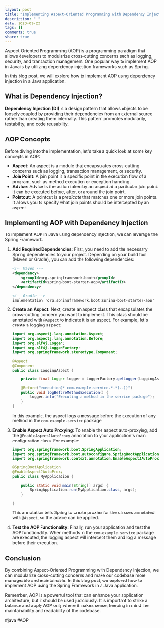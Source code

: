 ```yaml
---
layout: post
title: "Implementing Aspect-Oriented Programming with Dependency Injection in Java."
description: " "
date: 2023-09-23
tags: []
comments: true
share: true
---
```


Aspect-Oriented Programming (AOP) is a programming paradigm that allows developers to modularize cross-cutting concerns such as logging, security, and transaction management. One popular way to implement AOP in Java is by utilizing dependency injection frameworks such as Spring.

In this blog post, we will explore how to implement AOP using dependency injection in a Java application.

## What is Dependency Injection?

**Dependency Injection (DI)** is a design pattern that allows objects to be loosely coupled by providing their dependencies from an external source rather than creating them internally. This pattern promotes modularity, testability, and code reusability.

## AOP Concepts

Before diving into the implementation, let's take a quick look at some key concepts in AOP:

- **Aspect**: An aspect is a module that encapsulates cross-cutting concerns such as logging, transaction management, or security.
- **Join Point**: A join point is a specific point in the execution flow of a program, such as method execution or exception handling.
- **Advice**: Advice is the action taken by an aspect at a particular join point. It can be executed before, after, or around the join point.
- **Pointcut**: A pointcut is a *predicate* that matches one or more join points. It allows you to specify what join points should be intercepted by an aspect.

## Implementing AOP with Dependency Injection

To implement AOP in Java using dependency injection, we can leverage the Spring Framework.

1. **Add Required Dependencies**: First, you need to add the necessary Spring dependencies to your project. Depending on your build tool (Maven or Gradle), you can add the following dependencies:

   ```xml
   <!-- Maven -->
   <dependency>
       <groupId>org.springframework.boot</groupId>
       <artifactId>spring-boot-starter-aop</artifactId>
   </dependency>

   <!-- Gradle -->
   implementation 'org.springframework.boot:spring-boot-starter-aop'
   ```

2. **Create an Aspect**: Next, create an aspect class that encapsulates the cross-cutting concern you want to implement. This class should be annotated with `@Aspect` to indicate it is an aspect. For example, let's create a logging aspect:

   ```java
   import org.aspectj.lang.annotation.Aspect;
   import org.aspectj.lang.annotation.Before;
   import org.slf4j.Logger;
   import org.slf4j.LoggerFactory;
   import org.springframework.stereotype.Component;

   @Aspect
   @Component
   public class LoggingAspect {

       private final Logger logger = LoggerFactory.getLogger(LoggingAspect.class);

       @Before("execution(* com.example.service.*.*(..))")
       public void logBeforeMethodExecution() {
           logger.info("Executing a method in the service package");
       }
   }
   ```

   In this example, the aspect logs a message before the execution of any method in the `com.example.service` package.

3. **Enable Aspect Auto Proxying**: To enable the aspect auto-proxying, add the `@EnableAspectJAutoProxy` annotation to your application's main configuration class. For example:

   ```java
   import org.springframework.boot.SpringApplication;
   import org.springframework.boot.autoconfigure.SpringBootApplication;
   import org.springframework.context.annotation.EnableAspectJAutoProxy;

   @SpringBootApplication
   @EnableAspectJAutoProxy
   public class MyApplication {

       public static void main(String[] args) {
           SpringApplication.run(MyApplication.class, args);
       }

   }
   ```

   This annotation tells Spring to create proxies for the classes annotated with `@Aspect`, so the advice can be applied.

4. **Test the AOP Functionality**: Finally, run your application and test the AOP functionality. When methods in the `com.example.service` package are executed, the logging aspect will intercept them and log a message before their execution.

## Conclusion

By combining Aspect-Oriented Programming with Dependency Injection, we can modularize cross-cutting concerns and make our codebase more manageable and maintainable. In this blog post, we explored how to implement AOP using the Spring Framework in a Java application.

Remember, AOP is a powerful tool that can enhance your application architecture, but it should be used judiciously. It is important to strike a balance and apply AOP only where it makes sense, keeping in mind the maintainability and readability of the codebase.

#java #AOP